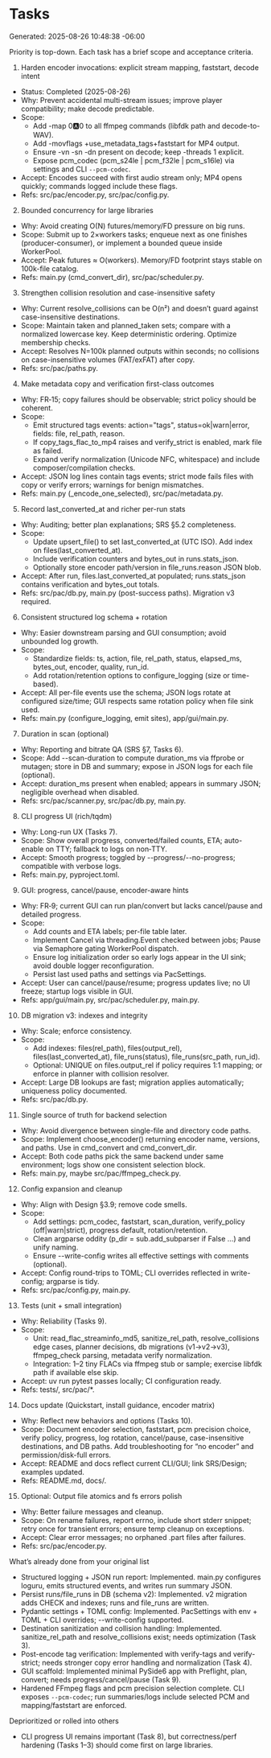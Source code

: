 # Tasks

Generated: 2025-08-26 10:48:38 -06:00

Priority is top-down. Each task has a brief scope and acceptance criteria.

1) Harden encoder invocations: explicit stream mapping, faststart, decode intent
- Status: Completed (2025-08-26)
- Why: Prevent accidental multi-stream issues; improve player compatibility; make decode predictable.
- Scope:
  - Add -map 0:a:0 to all ffmpeg commands (libfdk path and decode-to-WAV).
  - Add -movflags +use_metadata_tags+faststart for MP4 output.
  - Ensure -vn -sn -dn present on decode; keep -threads 1 explicit.
  - Expose pcm_codec (pcm_s24le | pcm_f32le | pcm_s16le) via settings and CLI `--pcm-codec`.
- Accept: Encodes succeed with first audio stream only; MP4 opens quickly; commands logged include these flags.
- Refs: src/pac/encoder.py, src/pac/config.py.

2) Bounded concurrency for large libraries
- Why: Avoid creating O(N) futures/memory/FD pressure on big runs.
- Scope: Submit up to 2×workers tasks; enqueue next as one finishes (producer-consumer), or implement a bounded queue inside WorkerPool.
- Accept: Peak futures ≈ O(workers). Memory/FD footprint stays stable on 100k-file catalog.
- Refs: main.py (cmd_convert_dir), src/pac/scheduler.py.

3) Strengthen collision resolution and case-insensitive safety
- Why: Current resolve_collisions can be O(n²) and doesn’t guard against case-insensitive destinations.
- Scope: Maintain taken and planned_taken sets; compare with a normalized lowercase key. Keep deterministic ordering. Optimize membership checks.
- Accept: Resolves N=100k planned outputs within seconds; no collisions on case-insensitive volumes (FAT/exFAT) after copy.
- Refs: src/pac/paths.py.

4) Make metadata copy and verification first-class outcomes
- Why: FR‑15; copy failures should be observable; strict policy should be coherent.
- Scope:
  - Emit structured tags events: action="tags", status=ok|warn|error, fields: file, rel_path, reason.
  - If copy_tags_flac_to_mp4 raises and verify_strict is enabled, mark file as failed.
  - Expand verify normalization (Unicode NFC, whitespace) and include composer/compilation checks.
- Accept: JSON log lines contain tags events; strict mode fails files with copy or verify errors; warnings for benign mismatches.
- Refs: main.py (_encode_one_selected), src/pac/metadata.py.

5) Record last_converted_at and richer per-run stats
- Why: Auditing; better plan explanations; SRS §5.2 completeness.
- Scope:
  - Update upsert_file() to set last_converted_at (UTC ISO). Add index on files(last_converted_at).
  - Include verification counters and bytes_out in runs.stats_json.
  - Optionally store encoder path/version in file_runs.reason JSON blob.
- Accept: After run, files.last_converted_at populated; runs.stats_json contains verification and bytes_out totals.
- Refs: src/pac/db.py, main.py (post-success paths). Migration v3 required.

6) Consistent structured log schema + rotation
- Why: Easier downstream parsing and GUI consumption; avoid unbounded log growth.
- Scope:
  - Standardize fields: ts, action, file, rel_path, status, elapsed_ms, bytes_out, encoder, quality, run_id.
  - Add rotation/retention options to configure_logging (size or time-based).
- Accept: All per-file events use the schema; JSON logs rotate at configured size/time; GUI respects same rotation policy when file sink used.
- Refs: main.py (configure_logging, emit sites), app/gui/main.py.

7) Duration in scan (optional)
- Why: Reporting and bitrate QA (SRS §7, Tasks 6).
- Scope: Add --scan-duration to compute duration_ms via ffprobe or mutagen; store in DB and summary; expose in JSON logs for each file (optional).
- Accept: duration_ms present when enabled; appears in summary JSON; negligible overhead when disabled.
- Refs: src/pac/scanner.py, src/pac/db.py, main.py.

8) CLI progress UI (rich/tqdm)
- Why: Long-run UX (Tasks 7).
- Scope: Show overall progress, converted/failed counts, ETA; auto-enable on TTY; fallback to logs on non‑TTY.
- Accept: Smooth progress; toggled by --progress/--no-progress; compatible with verbose logs.
- Refs: main.py, pyproject.toml.

9) GUI: progress, cancel/pause, encoder-aware hints
- Why: FR‑9; current GUI can run plan/convert but lacks cancel/pause and detailed progress.
- Scope:
  - Add counts and ETA labels; per-file table later.
  - Implement Cancel via threading.Event checked between jobs; Pause via Semaphore gating WorkerPool dispatch.
  - Ensure log initialization order so early logs appear in the UI sink; avoid double logger reconfiguration.
  - Persist last used paths and settings via PacSettings.
- Accept: User can cancel/pause/resume; progress updates live; no UI freeze; startup logs visible in GUI.
- Refs: app/gui/main.py, src/pac/scheduler.py, main.py.

10) DB migration v3: indexes and integrity
- Why: Scale; enforce consistency.
- Scope:
  - Add indexes: files(rel_path), files(output_rel), files(last_converted_at), file_runs(status), file_runs(src_path, run_id).
  - Optional: UNIQUE on files.output_rel if policy requires 1:1 mapping; or enforce in planner with collision resolver.
- Accept: Large DB lookups are fast; migration applies automatically; uniqueness policy documented.
- Refs: src/pac/db.py.

11) Single source of truth for backend selection
- Why: Avoid divergence between single-file and directory code paths.
- Scope: Implement choose_encoder() returning encoder name, versions, and paths. Use in cmd_convert and cmd_convert_dir.
- Accept: Both code paths pick the same backend under same environment; logs show one consistent selection block.
- Refs: main.py, maybe src/pac/ffmpeg_check.py.

12) Config expansion and cleanup
- Why: Align with Design §3.9; remove code smells.
- Scope:
  - Add settings: pcm_codec, faststart, scan_duration, verify_policy (off|warn|strict), progress default, rotation/retention.
  - Clean argparse oddity (p_dir = sub.add_subparser if False …) and unify naming.
  - Ensure --write-config writes all effective settings with comments (optional).
- Accept: Config round-trips to TOML; CLI overrides reflected in write-config; argparse is tidy.
- Refs: src/pac/config.py, main.py.

13) Tests (unit + small integration)
- Why: Reliability (Tasks 9).
- Scope:
  - Unit: read_flac_streaminfo_md5, sanitize_rel_path, resolve_collisions edge cases, planner decisions, db migrations (v1→v2→v3), ffmpeg_check parsing, metadata verify normalization.
  - Integration: 1–2 tiny FLACs via ffmpeg stub or sample; exercise libfdk path if available else skip.
- Accept: uv run pytest passes locally; CI configuration ready.
- Refs: tests/, src/pac/*.

14) Docs update (Quickstart, install guidance, encoder matrix)
- Why: Reflect new behaviors and options (Tasks 10).
- Scope: Document encoder selection, faststart, pcm precision choice, verify policy, progress, log rotation, cancel/pause, case-insensitive destinations, and DB paths. Add troubleshooting for “no encoder” and permission/disk-full errors.
- Accept: README and docs reflect current CLI/GUI; link SRS/Design; examples updated.
- Refs: README.md, docs/.

15) Optional: Output file atomics and fs errors polish
- Why: Better failure messages and cleanup.
- Scope: On rename failures, report errno, include short stderr snippet; retry once for transient errors; ensure temp cleanup on exceptions.
- Accept: Clear error messages; no orphaned .part files after failures.
- Refs: src/pac/encoder.py.

What’s already done from your original list
- Structured logging + JSON run report: Implemented. main.py configures loguru, emits structured events, and writes run summary JSON.
- Persist runs/file_runs in DB (schema v2): Implemented. v2 migration adds CHECK and indexes; runs and file_runs are written.
- Pydantic settings + TOML config: Implemented. PacSettings with env + TOML + CLI overrides; --write-config supported.
- Destination sanitization and collision handling: Implemented. sanitize_rel_path and resolve_collisions exist; needs optimization (Task 3).
- Post-encode tag verification: Implemented with verify-tags and verify-strict; needs stronger copy error handling and normalization (Task 4).
- GUI scaffold: Implemented minimal PySide6 app with Preflight, plan, convert; needs progress/cancel/pause (Task 9).
 - Hardened FFmpeg flags and pcm precision selection complete. CLI exposes `--pcm-codec`; run summaries/logs include selected PCM and mapping/faststart are enforced.

Deprioritized or rolled into others
- CLI progress UI remains important (Task 8), but correctness/perf hardening (Tasks 1–3) should come first on large libraries.
